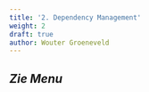 ```yaml
---
title: '2. Dependency Management'
weight: 2
draft: true
author: Wouter Groeneveld
---
```


## _Zie Menu_

